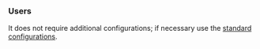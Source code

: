 ### Users
It does not require additional configurations; if necessary use the [standard configurations](../../base.md#the-following-properties-are-managed-in-the-components).
